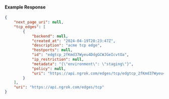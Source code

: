 <!-- Code generated for API Clients. DO NOT EDIT. -->

#### Example Response

```json
{
	"next_page_uri": null,
	"tcp_edges": [
		{
			"backend": null,
			"created_at": "2024-04-19T20:23:47Z",
			"description": "acme tcp edge",
			"hostports": null,
			"id": "edgtcp_2fKmd37Wyeu4DdgGCWJGeIcvtOa",
			"ip_restriction": null,
			"metadata": "{\"environment\": \"staging\"}",
			"policy": null,
			"uri": "https://api.ngrok.com/edges/tcp/edgtcp_2fKmd37Wyeu4DdgGCWJGeIcvtOa"
		}
	],
	"uri": "https://api.ngrok.com/edges/tcp"
}
```
